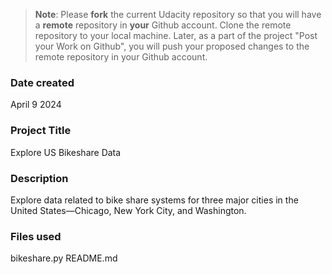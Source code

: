 >**Note**: Please **fork** the current Udacity repository so that you will have a **remote** repository in **your** Github account. Clone the remote repository to your local machine. Later, as a part of the project "Post your Work on Github", you will push your proposed changes to the remote repository in your Github account.

### Date created
April 9 2024

### Project Title
Explore US Bikeshare Data

### Description
Explore data related to bike share systems for three major cities in the United States—Chicago, New York City, and Washington.

### Files used
bikeshare.py
README.md

